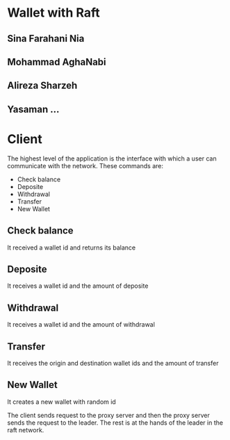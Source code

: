 # Wallet with Raft
## Sina Farahani Nia
## Mohammad AghaNabi
## Alireza Sharzeh
## Yasaman ...

# Client
The highest level of the application is the interface with which a user can communicate with the network.
These commands are:
- Check balance
- Deposite
- Withdrawal
- Transfer
- New Wallet

## Check balance
It received a wallet id and returns its balance

## Deposite
It receives a wallet id and the amount of deposite

## Withdrawal
It receives a wallet id and the amount of withdrawal

## Transfer
It receives the origin and destination wallet ids and the amount of transfer

## New Wallet
It creates a new wallet with random id

The client sends request to the proxy server and then the proxy server sends the request to the leader. The rest is at the hands of the leader in the raft network. 
